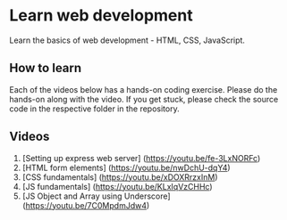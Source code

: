 # Learn web development
Learn the basics of web development - HTML, CSS, JavaScript.

## How to learn
Each of the videos below has a hands-on coding exercise. Please do the hands-on along with the video. If you get stuck, please check the source code in the respective folder in the repository.

## Videos
1. [Setting up express web server] (https://youtu.be/fe-3LxNORFc)
2. [HTML form elements] (https://youtu.be/nwDchU-dqY4)
3. [CSS fundamentals] (https://youtu.be/xDOXRrzxInM)
4. [JS fundamentals] (https://youtu.be/KLxIqVzCHHc)
5. [JS Object and Array using Underscore] (https://youtu.be/7C0MpdmJdw4)
